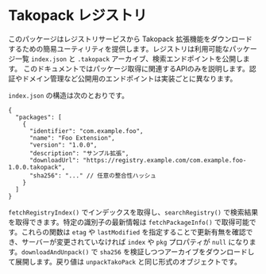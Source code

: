 # Takopack レジストリ

このパッケージはレジストリサービスから Takopack
拡張機能をダウンロードするための簡易ユーティリティを提供します。レジストリは利用可能なパッケージ一覧
`index.json` と `.takopack` アーカイブ、検索エンドポイントを公開します。
このドキュメントではパッケージ取得に関連するAPIのみを説明します。認証やドメイン管理など公開用のエンドポイントは実装ごとに異なります。

`index.json` の構造は次のとおりです。

```jsonc
{
  "packages": [
    {
      "identifier": "com.example.foo",
      "name": "Foo Extension",
      "version": "1.0.0",
      "description": "サンプル拡張",
      "downloadUrl": "https://registry.example.com/com.example.foo-1.0.0.takopack",
      "sha256": "..." // 任意の整合性ハッシュ
    }
  ]
}
```

`fetchRegistryIndex()` でインデックスを取得し、`searchRegistry()`
で検索結果を取得できます。特定の識別子の最新情報は `fetchPackageInfo()`
で取得可能です。これらの関数は `etag` や `lastModified`
を指定することで更新有無を確認でき、サーバーが変更されていなければ `index` や
`pkg` プロパティが `null` になります。`downloadAndUnpack()` で `sha256`
を検証しつつアーカイブをダウンロードして展開します。戻り値は `unpackTakoPack`
と同じ形式のオブジェクトです。
